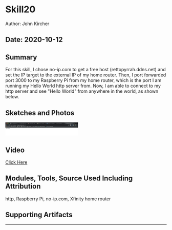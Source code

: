 #  Skill20

Author: John Kircher

Date: 2020-10-12
-----

## Summary
For this skill, I chose no-ip.com to get a free host (rettopyrrah.ddns.net) and set the IP target to the external IP of my home router. Then, I port forwarded port 3000 to my Raspberry Pi from my home router, which is the port I am running my Hello World http server from. Now, I am able to connect to my http server and see "Hello World" from anywhere in the world, as shown below. 

## Sketches and Photos
<img src="./images/ddns.png" width="45%" />

## Video
[Click Here](https://drive.google.com/file/d/1Hhzzprif0XjO7HtkHAaR_K92_ypqFWCP/view?usp=sharing)

## Modules, Tools, Source Used Including Attribution
http, Raspberry Pi, no-ip.com, Xfinity home router

## Supporting Artifacts


-----
